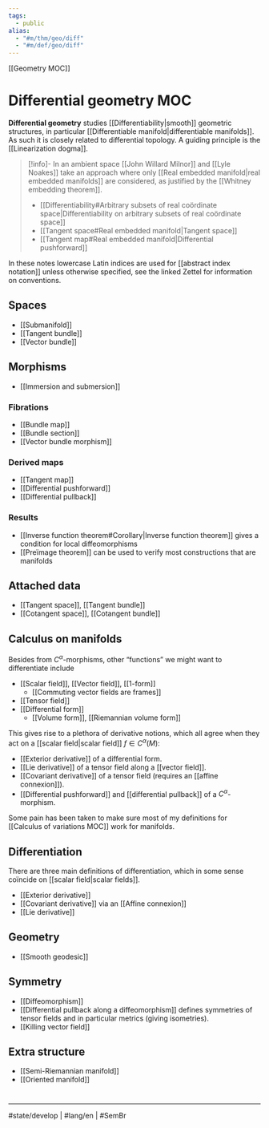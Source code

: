 ```yaml
---
tags:
  - public
alias: 
  - "#m/thm/geo/diff"
  - "#m/def/geo/diff"
---
```

[[Geometry MOC]]
# Differential geometry MOC

**Differential geometry** studies [[Differentiability|smooth]] geometric structures, in particular [[Differentiable manifold|differentiable manifolds]].
As such it is closely related to differential topology.
A guiding principle is the [[Linearization dogma]].

> [!info]- In an ambient space
> [[John Willard Milnor]] and [[Lyle Noakes]] take an approach where only [[Real embedded manifold|real embedded manifolds]] are considered, as justified by the [[Whitney embedding theorem]].
> 
> - [[Differentiability#Arbitrary subsets of real coördinate space|Differentiability on arbitrary subsets of real coördinate space]]
> - [[Tangent space#Real embedded manifold|Tangent space]]
> - [[Tangent map#Real embedded manifold|Differential pushforward]]

In these notes lowercase Latin indices are used for [[abstract index notation]] unless otherwise specified, see the linked Zettel for information on conventions.

## Spaces

- [[Submanifold]]
- [[Tangent bundle]]
- [[Vector bundle]]

## Morphisms

- [[Immersion and submersion]]
### Fibrations


- [[Bundle map]]
- [[Bundle section]]
- [[Vector bundle morphism]]

### Derived maps

- [[Tangent map]]
- [[Differential pushforward]]
- [[Differential pullback]]

### Results

- [[Inverse function theorem#Corollary|Inverse function theorem]] gives a condition for local diffeomorphisms
- [[Preïmage theorem]] can be used to verify most constructions that are manifolds

## Attached data

- [[Tangent space]], [[Tangent bundle]]
- [[Cotangent space]], [[Cotangent bundle]]

## Calculus on manifolds

Besides from $C^\alpha$-morphisms, other “functions” we might want to differentiate include

- [[Scalar field]], [[Vector field]], [[1-form]]
    - [[Commuting vector fields are frames]]
- [[Tensor field]]
- [[Differential form]]
    - [[Volume form]], [[Riemannian volume form]]

This gives rise to a plethora of derivative notions, which all agree when they act on a [[scalar field|scalar field]] $f \in C^\alpha(M)$:

- [[Exterior derivative]] of a differential form.
- [[Lie derivative]] of a tensor field along a [[vector field]].
- [[Covariant derivative]] of a tensor field (requires an [[affine connexion]]).
- [[Differential pushforward]] and [[differential pullback]] of a $C^\alpha$-morphism.

Some pain has been taken to make sure most of my definitions for [[Calculus of variations MOC]] work for manifolds.

## Differentiation

There are three main definitions of differentiation, which in some sense coïncide on [[scalar field|scalar fields]].

- [[Exterior derivative]]
- [[Covariant derivative]] via an [[Affine connexion]]
- [[Lie derivative]]

## Geometry

- [[Smooth geodesic]]

## Symmetry

- [[Diffeomorphism]]
- [[Differential pullback along a diffeomorphism]] defines symmetries of tensor fields and in particular metrics (giving isometries).
- [[Killing vector field]]

## Extra structure

- [[Semi-Riemannian manifold]]
- [[Oriented manifold]]


#
---
#state/develop | #lang/en | #SemBr
